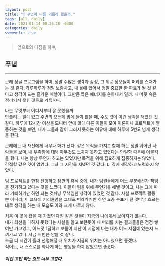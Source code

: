 ```yaml
---
layout: post
title: "📘 무엇이 나를 괴롭게 했을까."
tags: [all, daily]
date: 2021-01-14 00:26:28 -0400
categories: daily
comments: true
---
```

> 앞으로의 다짐을 하며,

## 푸념
---
근래 정글 프로그램을 하며, 정말 수많은 생각과 감정, 그 위로 정보들이 머리를 스쳐가는 것 같다. 하루하루가 정말 보람차고, 내 삶에 있어서 정말 중요한 한 파트가 될 것 같다고 생각이 드는 즐거운 매일이다. 그만큼 많은 에너지를 쏟아내서 일까. 내 머릿 속은 정리되지 못한 것들로 가득하다.  

나는 무엇부터 어디서부터 잘 못했을까.  
안풀리는 일이 있고 주변의 모든게 맘에 들지 않을 때, 수도 없이 이런 생각을 해왔던 것 같다. 하루에 12시간 이상을 모니터 앞에 앉아 다른 이들이 모여 이론이나 프로젝트에 열중하는 것을 보면, 내가 그들과 같이 그러지 못하는 이유에 대해 하루에 5번도 넘게 생각을 한다.  

근래에는 내 자신에게 너무나 화가 났다. 같은 목적을 가지고 함께 하는 정말 뛰어난 사람들을 보며, 내 부족함에 대해 아무것도 느끼지 못하고 있었다는 안일함 때문에 이불킥을 했다. 나는 항상 무언가 하고는 있었지만 목적을 위해 집요하게 집중하지는 않았다. 간절함 같은 것이 없었다. 그냥 그 시간을 지냈던 것 같다. 더 깊게 생각하고 노력하지 않았다.  

팀 프로젝트를 한참 진행하고 잠깐의 휴식 중에, 내가 팀원들에게 어느 부분에선가 책임을 전가하고 있다는 것을 느꼈다. 이들이 팀을 위해 무언가를 해낼 것이고, 나는 그에 따라 기뻐하기만 하면 되는 것마냥 무책임한 생각이 있었던 것 같다. 사실 프로젝트 활동 뿐 아니라, 이 교육의 커리큘럼을 그대로 따라가기만 하면 보증 수표가 될 것마냥 흐르는 대로 생각을 하는 내 모습도 이와 크게 다르지 않다.  

처음 이 곳에 왔을 때 가졌던 다짐 같은 것들이 지금의 나에게서 보이지가 않는다.  
내가 최선을 다하지 못했다는 사실을 알고 보란듯이 내 머리를 치는 결과물들은 점점 쌓여만 가고있고, 어느덧 1달하고 보름이 지난 이 시점에 나는 내가 어느 지점에 있는지 느껴가고 있다. 지금 처럼은 안될 것 같다.  
조금 더 시간이 흘러 선명해질 내 위치가 지금의 위치는 아니였으면 좋겠다.  
적어도, 내 스스로를 화나게 하는 행동을 하지 않았으면 좋겠다.  

##### 이런 고민 하는 것도 너무 고깝다.



